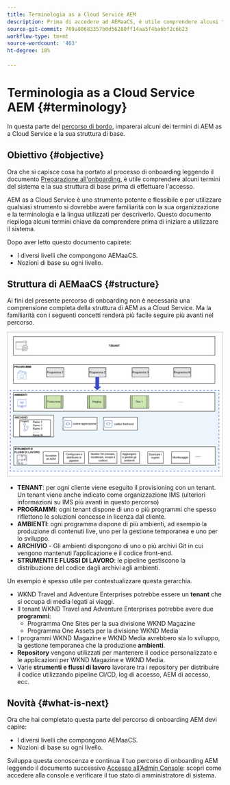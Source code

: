```yaml
---
title: Terminologia as a Cloud Service AEM
description: Prima di accedere ad AEMaaCS, è utile comprendere alcuni termini del sistema e la sua struttura di base.
source-git-commit: 709a80683357b0d56280ff14aa5f4ba6bf2c6b23
workflow-type: tm+mt
source-wordcount: '463'
ht-degree: 18%

---
```



# Terminologia as a Cloud Service AEM {#terminology}

In questa parte del [percorso di bordo,](overview.md) imparerai alcuni dei termini di AEM as a Cloud Service e la sua struttura di base.

## Obiettivo {#objective}

Ora che si capisce cosa ha portato al processo di onboarding leggendo il documento [Preparazione all&#39;onboarding,](preparation.md) è utile comprendere alcuni termini del sistema e la sua struttura di base prima di effettuare l&#39;accesso.

AEM as a Cloud Service è uno strumento potente e flessibile e per utilizzare qualsiasi strumento si dovrebbe avere familiarità con la sua organizzazione e la terminologia e la lingua utilizzati per descriverlo. Questo documento riepiloga alcuni termini chiave da comprendere prima di iniziare a utilizzare il sistema.

Dopo aver letto questo documento capirete:

* I diversi livelli che compongono AEMaaCS.
* Nozioni di base su ogni livello.

## Struttura di AEMaaCS {#structure}

Ai fini del presente percorso di onboarding non è necessaria una comprensione completa della struttura di AEM as a Cloud Service. Ma la familiarità con i seguenti concetti renderà più facile seguire più avanti nel percorso.

![Struttura di Cloud Manager](/help/journey-sites/quick-site/assets/cloud-manager-structure.png)

* **TENANT**: per ogni cliente viene eseguito il provisioning con un tenant. Un tenant viene anche indicato come organizzazione IMS (ulteriori informazioni su IMS più avanti in questo percorso)
* **PROGRAMMI**: ogni tenant dispone di uno o più programmi che spesso riflettono le soluzioni concesse in licenza dal cliente.
* **AMBIENTI**: ogni programma dispone di più ambienti, ad esempio la produzione di contenuti live, uno per la gestione temporanea e uno per lo sviluppo.
* **ARCHIVIO** - Gli ambienti dispongono di uno o più archivi Git in cui vengono mantenuti l’applicazione e il codice front-end.
* **STRUMENTI E FLUSSI DI LAVORO**: le pipeline gestiscono la distribuzione del codice dagli archivi agli ambienti.

Un esempio è spesso utile per contestualizzare questa gerarchia.

* WKND Travel and Adventure Enterprises potrebbe essere un **tenant** che si occupa di media legati ai viaggi.
* Il tenant WKND Travel and Adventure Enterprises potrebbe avere due **programmi**:
   * Programma One Sites per la sua divisione WKND Magazine
   * Programma One Assets per la divisione WKND Media
* I programmi WKND Magazine e WKND Media avrebbero sia lo sviluppo, la gestione temporanea che la produzione **ambienti**.
* **Repository** vengono utilizzati per mantenere il codice personalizzato e le applicazioni per WKND Magazine e WKND Media.
* Varie **strumenti e flussi di lavoro** lavorare tra i repository per distribuire il codice utilizzando pipeline CI/CD, log di accesso, AEM di accesso, ecc.

## Novità {#what-is-next}

Ora che hai completato questa parte del percorso di onboarding AEM devi capire:

* I diversi livelli che compongono AEMaaCS.
* Nozioni di base su ogni livello.

Sviluppa questa conoscenza e continua il tuo percorso di onboarding AEM leggendo il documento successivo [Accesso all’Admin Console](admin-console.md): scopri come accedere alla console e verificare il tuo stato di amministratore di sistema.
